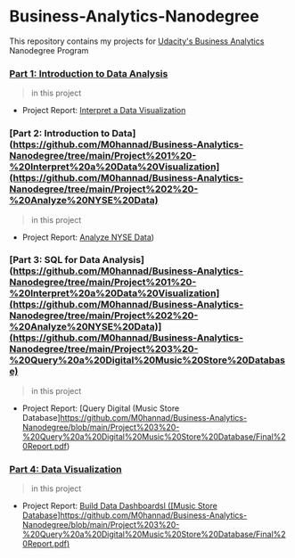 # Business-Analytics-Nanodegree
This repository contains my projects for [Udacity's Business Analytics](https://www.udacity.com/course/business-analytics-nanodegree--nd098) Nanodegree Program


### [Part 1: Introduction to Data Analysis](https://github.com/M0hannad/Business-Analytics-Nanodegree/tree/main/Project%201%20-%20Interpret%20a%20Data%20Visualization)


> in this project

- Project Report: [Interpret a Data Visualization](https://github.com/M0hannad/Business-Analytics-Nanodegree/blob/main/Project%201%20-%20Interpret%20a%20Data%20Visualization/Report.pdf)



### [Part 2: Introduction to Data](https://github.com/M0hannad/Business-Analytics-Nanodegree/tree/main/Project%201%20-%20Interpret%20a%20Data%20Visualization](https://github.com/M0hannad/Business-Analytics-Nanodegree/tree/main/Project%202%20-%20Analyze%20NYSE%20Data)


> in this project

- Project Report: [Analyze NYSE Data](https://github.com/M0hannad/Business-Analytics-Nanodegree/blob/main/Project%202%20-%20Analyze%20NYSE%20Data/Presentation.pdf))




### [Part 3: SQL for Data Analysis](https://github.com/M0hannad/Business-Analytics-Nanodegree/tree/main/Project%201%20-%20Interpret%20a%20Data%20Visualization](https://github.com/M0hannad/Business-Analytics-Nanodegree/tree/main/Project%202%20-%20Analyze%20NYSE%20Data)](https://github.com/M0hannad/Business-Analytics-Nanodegree/tree/main/Project%203%20-%20Query%20a%20Digital%20Music%20Store%20Database)


> in this project

- Project Report: [Query Digital (Music Store Database]https://github.com/M0hannad/Business-Analytics-Nanodegree/blob/main/Project%203%20-%20Query%20a%20Digital%20Music%20Store%20Database/Final%20Report.pdf)


### [Part 4: Data Visualization](https://github.com/M0hannad/Business-Analytics-Nanodegree/tree/main/Project%204%20-%20Build%20Data%20Dashboards)


> in this project

- Project Report: [Build Data Dashboardsl ([Music Store Database]https://github.com/M0hannad/Business-Analytics-Nanodegree/blob/main/Project%203%20-%20Query%20a%20Digital%20Music%20Store%20Database/Final%20Report.pdf)](https://github.com/M0hannad/Business-Analytics-Nanodegree/blob/main/Project%204%20-%20Build%20Data%20Dashboards/Tableau%20Report.pdf)
